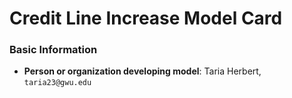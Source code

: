 # Credit Line Increase Model Card

### Basic Information

* **Person or organization developing model**: Taria Herbert, `taria23@gwu.edu`
